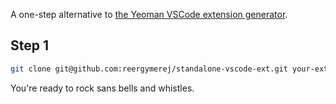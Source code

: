 A one-step alternative to [the Yeoman VSCode extension
generator](https://www.npmjs.com/package/generator-code).

## Step 1
```sh
git clone git@github.com:reergymerej/standalone-vscode-ext.git your-extension
```

You're ready to rock sans bells and whistles.
